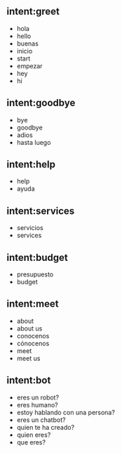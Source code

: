 ## intent:greet
- hola
- hello
- buenas
- inicio
- start
- empezar
- hey
- hi

## intent:goodbye
- bye
- goodbye
- adios
- hasta luego

## intent:help
- help
- ayuda

## intent:services
- servicios
- services

## intent:budget
- presupuesto
- budget

## intent:meet
- about
- about us
- conocenos
- cónocenos
- meet
- meet us

## intent:bot
- eres un robot?
- eres humano?
- estoy hablando con una persona?
- eres un chatbot?
- quien te ha creado?
- quien eres?
- que eres?
